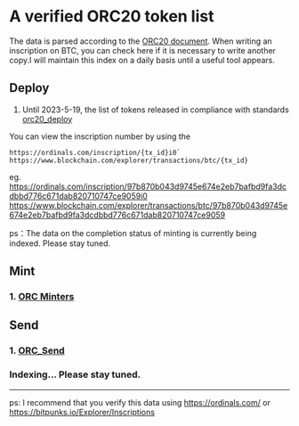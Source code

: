 # A verified ORC20 token list

The data is parsed according to the [ORC20 document](https://docs.orc20.org/operations). When writing an inscription on BTC, you can check here if it is necessary to write another copy.I will maintain this index on a daily basis until a useful tool appears.
## Deploy
1. Until 2023-5-19, the list of tokens released in compliance with standards [orc20_deploy](orc20_token_deploy.csv)

You can view the inscription number by using the 
```
https://ordinals.com/inscription/{tx_id}i0` 
https://www.blockchain.com/explorer/transactions/btc/{tx_id}
```

eg. https://ordinals.com/inscription/97b870b043d9745e674e2eb7bafbd9fa3dcdbbd776c671dab820710747ce9059i0 
https://www.blockchain.com/explorer/transactions/btc/97b870b043d9745e674e2eb7bafbd9fa3dcdbbd776c671dab820710747ce9059

ps：The data on the completion status of minting is currently being indexed. Please stay tuned.

## Mint
  ### 1. [ORC Minters](orc20_orc_minters.csv)

## Send
  ### 1. [ORC_Send](orc20_orc_send.csv)
  ###  Indexing... Please stay tuned.

---

ps: I recommend that you verify this data using  https://ordinals.com/  or https://bitpunks.io/Explorer/Inscriptions 



